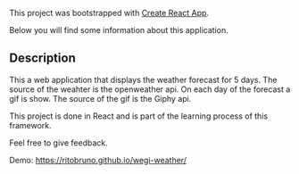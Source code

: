 This project was bootstrapped with [Create React App](https://github.com/facebookincubator/create-react-app).

Below you will find some information about this application.

## Description

This a web application that displays the weather forecast for 5 days.
The source of the weahter is the openweather api.
On each day of the forecast a gif is show. The source of the gif is the Giphy api.

This project is done in React and is part of the learning process of this framework.

Feel free to give feedback.

Demo:
https://ritobruno.github.io/wegi-weather/
